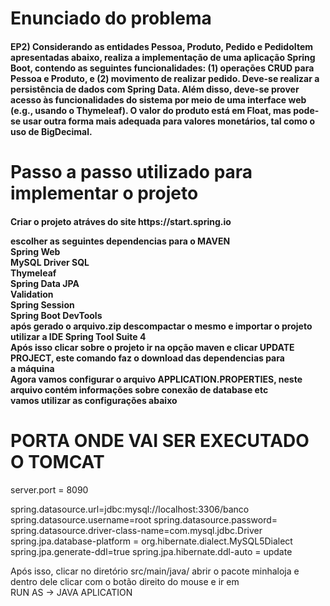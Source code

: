<h1> Enunciado do problema </h1>
<h4>
<b>EP2) Considerando as entidades Pessoa, Produto, Pedido e PedidoItem apresentadas abaixo, realiza a implementação de uma aplicação Spring Boot, contendo as seguintes funcionalidades: (1) operações CRUD para Pessoa e Produto, e (2) movimento de realizar pedido. Deve-se realizar a persistência de dados com Spring Data. Além disso, deve-se prover acesso às funcionalidades do sistema por meio de uma interface web (e.g., usando o Thymeleaf). O valor do produto está em Float, mas pode-se usar outra forma mais adequada para valores monetários, tal como o uso de BigDecimal.<br/>
</b>
</h4>
<h1>Passo a passo utilizado para implementar o projeto </h1>
<h4>
Criar o projeto atráves do site https://start.spring.io <br/>

escolher as seguintes dependencias para o MAVEN <br/>
<b>
Spring Web <br/>
MySQL Driver SQL<br/>
Thymeleaf <br/>
Spring Data JPA<br/>
Validation <br/>
Spring Session<br/>
Spring Boot DevTools <br/>
</b>
após gerado o arquivo.zip descompactar o mesmo e importar o projeto <br/>
utilizar a IDE Spring Tool Suite 4 <br/>
Após isso clicar sobre o projeto ir na opção maven e clicar UPDATE PROJECT, este comando faz o download das dependencias para <br/>
a máquina <br/>
Agora vamos configurar o arquivo APPLICATION.PROPERTIES, neste arquivo contém informações sobre conexão de database etc <br/>
vamos utilizar as configurações abaixo<br/>
# PORTA ONDE VAI SER EXECUTADO O TOMCAT
server.port = 8090

spring.datasource.url=jdbc:mysql://localhost:3306/banco
spring.datasource.username=root
spring.datasource.password=   
spring.datasource.driver-class-name=com.mysql.jdbc.Driver
spring.jpa.database-platform = org.hibernate.dialect.MySQL5Dialect
spring.jpa.generate-ddl=true
spring.jpa.hibernate.ddl-auto = update

Após isso, clicar no diretório src/main/java/ abrir o pacote minhaloja e dentro dele clicar com o botão direito do mouse e ir em<br/>
RUN AS -> JAVA APLICATION
</h4>
